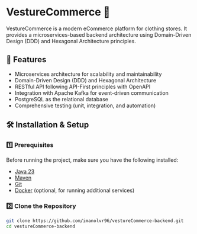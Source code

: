 # VestureCommerce 🛒

VestureCommerce is a modern eCommerce platform for clothing stores. It provides a microservices-based backend
architecture using Domain-Driven Design (DDD) and Hexagonal Architecture principles.

## 🚀 Features

- Microservices architecture for scalability and maintainability
- Domain-Driven Design (DDD) and Hexagonal Architecture
- RESTful API following API-First principles with OpenAPI
- Integration with Apache Kafka for event-driven communication
- PostgreSQL as the relational database
- Comprehensive testing (unit, integration, and automation)

## 🛠 Installation & Setup

### 1️⃣ Prerequisites

Before running the project, make sure you have the following installed:

- [Java 23](https://www.oracle.com/java/technologies/javase/jdk23-archive-downloads.html)
- [Maven](https://maven.apache.org/download.cgi)
- [Git](https://git-scm.com/downloads)
- [Docker](https://www.docker.com/) (optional, for running additional services)

### 2️⃣ Clone the Repository

```bash
git clone https://github.com/imanolvr96/vestureCommerce-backend.git
cd vestureCommerce-backend


